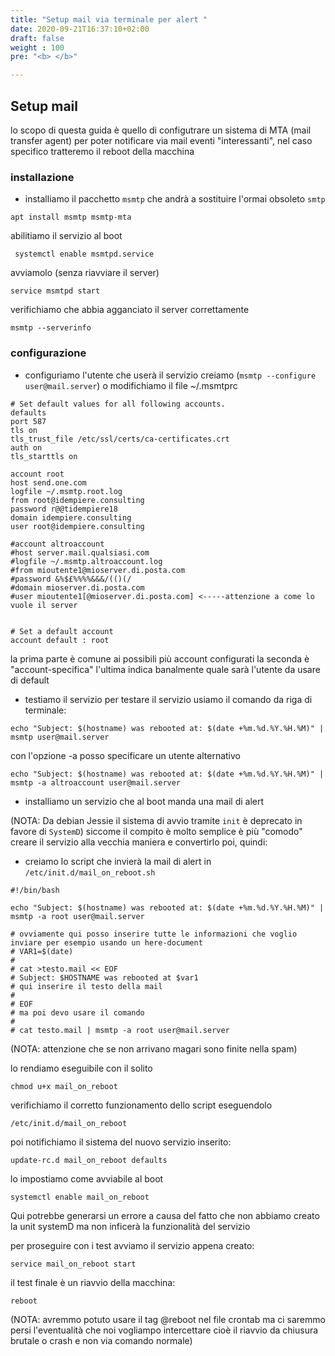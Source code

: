 ```yaml
---
title: "Setup mail via terminale per alert "
date: 2020-09-21T16:37:10+02:00
draft: false
weight : 100
pre: "<b> </b>"

---
```


## Setup mail 

lo scopo di questa guida è quello di configutrare un sistema di MTA (mail transfer agent) 
per poter notificare via mail eventi "interessanti", nel caso specifico tratteremo il reboot
della macchina 

### installazione

- installiamo il pacchetto `msmtp` che andrà a sostituire l'ormai obsoleto `smtp`
```
apt install msmtp msmtp-mta 
```
abilitiamo il servizio al boot
```
 systemctl enable msmtpd.service 
```
avviamolo (senza riavviare il server)
```
service msmtpd start
```
verifichiamo che abbia agganciato il server correttamente
```
msmtp --serverinfo
```
###  configurazione

- configuriamo l'utente che userà il servizio
creiamo (```msmtp --configure user@mail.server```) o modifichiamo il file  ~/.msmtprc 
```
# Set default values for all following accounts.
defaults
port 587
tls on
tls_trust_file /etc/ssl/certs/ca-certificates.crt
auth on
tls_starttls on

account root
host send.one.com
logfile ~/.msmtp.root.log
from root@idempiere.consulting
password r@@tidempiere18
domain idempiere.consulting
user root@idempiere.consulting

#account altroaccount
#host server.mail.qualsiasi.com
#logfile ~/.msmtp.altroaccount.log
#from mioutente1@mioserver.di.posta.com
#password &%$£%%%%&&&/(()(/
#domain mioserver.di.posta.com
#user mioutente1[@mioserver.di.posta.com] <-----attenzione a come lo vuole il server


# Set a default account
account default : root

```
la prima parte è comune ai possibili più account configurati
la seconda è "account-specifica"
l'ultima indica banalmente quale sarà l'utente da usare di default

- testiamo il servizio
per testare il servizio usiamo il comando da riga di terminale:
```
echo "Subject: $(hostname) was rebooted at: $(date +%m.%d.%Y.%H.%M)" | msmtp user@mail.server
```
con l'opzione -a posso specificare un utente alternativo
```
echo "Subject: $(hostname) was rebooted at: $(date +%m.%d.%Y.%H.%M)" | msmtp -a altroaccount user@mail.server
```

- installiamo un servizio che al boot manda una mail di alert

(NOTA: Da debian Jessie  il sistema di avvio tramite ```init``` è deprecato in favore di ```SystemD```)
siccome il compito è molto semplice è più "comodo" creare il servizio alla vecchia maniera e convertirlo poi, quindi:
- creiamo lo script che invierà la mail di alert in ```/etc/init.d/mail_on_reboot.sh```

```
#!/bin/bash

echo "Subject: $(hostname) was rebooted at: $(date +%m.%d.%Y.%H.%M)" | msmtp -a root user@mail.server

# ovviamente qui posso inserire tutte le informazioni che voglio inviare per esempio usando un here-document
# VAR1=$(date)
#
# cat >testo.mail << EOF
# Subject: $HOSTNAME was rebooted at $var1
# qui inserire il testo della mail
# 
# EOF
# ma poi devo usare il comando
#
# cat testo.mail | msmtp -a root user@mail.server
```
(NOTA: attenzione che se non arrivano magari sono finite nella spam)

lo rendiamo eseguibile con il solito
```
chmod u+x mail_on_reboot
```
verifichiamo il corretto funzionamento dello script eseguendolo
```
/etc/init.d/mail_on_reboot
```

poi notifichiamo il sistema del nuovo servizio inserito:
```
update-rc.d mail_on_reboot defaults
```
lo impostiamo come avviabile al boot
```
systemctl enable mail_on_reboot
```
Qui potrebbe generarsi un errore a causa del fatto che non abbiamo creato la unit systemD ma 
non inficerà la funzionalità del servizio

per proseguire con i test avviamo il servizio appena creato:
```
service mail_on_reboot start
```

il test finale è un riavvio della macchina:
```
reboot
```

(NOTA: avremmo potuto usare il tag @reboot nel file crontab ma ci saremmo persi l'eventualità che noi vogliampo intercettare
cioè il riavvio da chiusura brutale o crash e non via comando normale)














